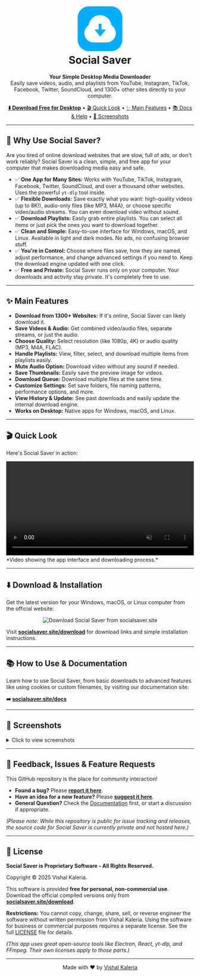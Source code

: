 <h1 align="center">
  <img src="https://raw.githubusercontent.com/VishalKaleria/social-saver/main/public/icons/png/512x512.png" height="120" alt="Social Saver Logo">
  <br>
  Social Saver
</h1>

<p align="center">
  <strong>Your Simple Desktop Media Downloader</strong> <br>
  Easily save videos, audio, and playlists from YouTube, Instagram, TikTok, Facebook, Twitter, SoundCloud, and 1300+ other sites directly to your computer.
</p>

<p align="center">
  <a href="https://socialsaver.site/download"><strong>⬇️ Download Free for Desktop</strong></a> •
  <a href="#-quick-look">🎬 Quick Look</a> •
  <a href="#-main-features">✨ Main Features</a> •
  <a href="https://socialsaver.site/docs">📚 Docs & Help</a> •
  <a href="#-screenshots">📸 Screenshots</a>
</p>

---

## 🤔 Why Use Social Saver?

Are you tired of online download websites that are slow, full of ads, or don't work reliably? Social Saver is a clean, simple, and free app for your computer that makes downloading media easy and safe.

*   ✅ **One App for Many Sites:** Works with YouTube, TikTok, Instagram, Facebook, Twitter, SoundCloud, and over a thousand other websites. Uses the powerful `yt-dlp` tool inside.
*   ✅ **Flexible Downloads:** Save exactly what you want: high-quality videos (up to 8K!), audio-only files (like MP3, M4A), or choose specific video/audio streams. You can even download video without sound.
*   ✅ **Download Playlists:** Easily grab entire playlists. You can select all items or just pick the ones you want to download together.
*   ✅ **Clean and Simple:** Easy-to-use interface for Windows, macOS, and Linux. Available in light and dark modes. No ads, no confusing browser stuff.
*   ✅ **You're in Control:** Choose where files save, how they are named, adjust performance, and change advanced settings if you need to. Keep the download engine updated with one click.
*   ✅ **Free and Private:** Social Saver runs only on your computer. Your downloads and activity stay private. It's completely free to use.

---

## ✨ Main Features

*   **Download from 1300+ Websites:** If it's online, Social Saver can likely download it.
*   **Save Videos & Audio:** Get combined video/audio files, separate streams, or just the audio.
*   **Choose Quality:** Select resolution (like 1080p, 4K) or audio quality (MP3, M4A, FLAC).
*   **Handle Playlists:** View, filter, select, and download multiple items from playlists easily.
*   **Mute Audio Option:** Download video without any sound if needed.
*   **Save Thumbnails:** Easily save the preview image for videos.
*   **Download Queue:** Download multiple files at the same time.
*   **Customize Settings:** Set save folders, file naming patterns, performance options, and more.
*   **View History & Update:** See past downloads and easily update the internal download engine.
*   **Works on Desktop:** Native apps for Windows, macOS, and Linux.

---

## 🎬 Quick Look

Here's Social Saver in action:

<video width="100%" controls autoplay muted playsinline>
  <source src="https://cdn.jsdelivr.net/gh/VishalKaleria/social-saver@main/public/videos/social-saver-preview.mp4" type="video/mp4">
  Your browser does not support the video tag. Click <a href="https://cdn.jsdelivr.net/gh/VishalKaleria/social-saver@main/public/videos/social-saver-preview.mp4">here</a> to watch.
</video>
*Video showing the app interface and downloading process.*

---

## ⬇️ Download & Installation

Get the latest version for your Windows, macOS, or Linux computer from the official website:

<p align="center">
 <a href="https://socialsaver.site/download" style="text-decoration: none;">
    <img src="https://img.shields.io/badge/Download%20Now%20-socialsaver.site-%237C3AED?style=for-the-badge&logo=download&logoColor=white" alt="Download Social Saver from socialsaver.site">
  </a>
</p>

Visit **[socialsaver.site/download](https://socialsaver.site/download)** for download links and simple installation instructions.

---

## 📚 How to Use & Documentation

Learn how to use Social Saver, from basic downloads to advanced features like using cookies or custom filenames, by visiting our documentation site:

**➡️ [socialsaver.site/docs](https://socialsaver.site/docs)**

---

## 📸 Screenshots

<details>
<summary>Click to view screenshots</summary>

*(Screenshots remain the same as your previous version)*

**1. Downloading a Single Video**
![Choosing download options for a single video](https://raw.githubusercontent.com/VishalKaleria/social-saver/main/public/screenshots/downloding-a-video-in-social-saver.png)

**2. Managing Playlist Downloads**
![Managing and downloading items from a playlist](https://raw.githubusercontent.com/VishalKaleria/social-saver/main/public/screenshots/downloading-playlist.png)

**3. Download History Page**
![Viewing the download history page with completed and failed items](https://raw.githubusercontent.com/VishalKaleria/social-saver/main/public/screenshots/download-history-page.png)

**4. Managing the Download Engine (Binaries)**
![Checking and updating the yt-dlp download engine](https://raw.githubusercontent.com/VishalKaleria/social-saver/main/public/screenshots/binary-management-page.png)

**5. Application Settings**
![Configuring various application settings like paths, formats, and filenames](https://raw.githubusercontent.com/VishalKaleria/social-saver/main/public/screenshots/social-saver-settings.png)

</details>

---

## 💬 Feedback, Issues & Feature Requests

This GitHub repository is the place for community interaction!

*   **Found a bug?** Please [**report it here**](https://github.com/vishalkaleria/social-saver/issues/new?template=bug_report.md).
*   **Have an idea for a new feature?** Please [**suggest it here**](https://github.com/vishalkaleria/social-saver/issues/new?template=feature_request.md).
*   **General Question?** Check the [Documentation](https://socialsaver.site/docs) first, or start a discussion if appropriate.

*(Please note: While this repository is public for issue tracking and releases, the source code for Social Saver is currently private and not hosted here.)*

---

## 📜 License

**Social Saver is Proprietary Software - All Rights Reserved.**

Copyright © 2025 Vishal Kaleria.

This software is provided **free for personal, non-commercial use**. Download the official compiled versions only from **[socialsaver.site/download](https://socialsaver.site/download)**.

**Restrictions:** You cannot copy, change, share, sell, or reverse engineer the software without written permission from Vishal Kaleria. Using the software for business or commercial purposes requires a separate license. See the full [LICENSE](LICENSE) file for details.

*(This app uses great open-source tools like Electron, React, yt-dlp, and FFmpeg. Their own licenses apply to those parts.)*

---

<p align="center">
  Made with ❤️ by <a href="https://github.com/vishalkaleria">Vishal Kaleria</a>
</p>
